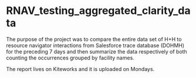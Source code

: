 # RNAV_testing_aggregated_clarity_data

The purpose of the project was to compare the entire data set of H+H to resource navigator interactions from Salesforce trace database (DOHMH) for the preceding 7 days and then summarize the data respectively of both counting the occurrences grouped by facility names.

The report lives on Kiteworks and it is uploaded on Mondays.
